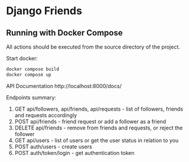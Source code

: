 # Django Friends

## Running with Docker Compose

All actions should be executed from the source directory of the project.

Start docker:
   ```bash
   docker compose build
   docker compose up
   ```

API Documentation http://localhost:8000/docs/

Endpoints summary:

1. GET api/followers, api/friends, api/requests - list of followers, friends and requests accordingly
2. POST api/friends - friend request or add a follower as a friend
3. DELETE api/friends - remove from friends and requests, or reject the follower
4. GET api/users - list of users or get the user status in relation to you
5. POST auth/users - create users
6. POST auth/token/login - get authentication token